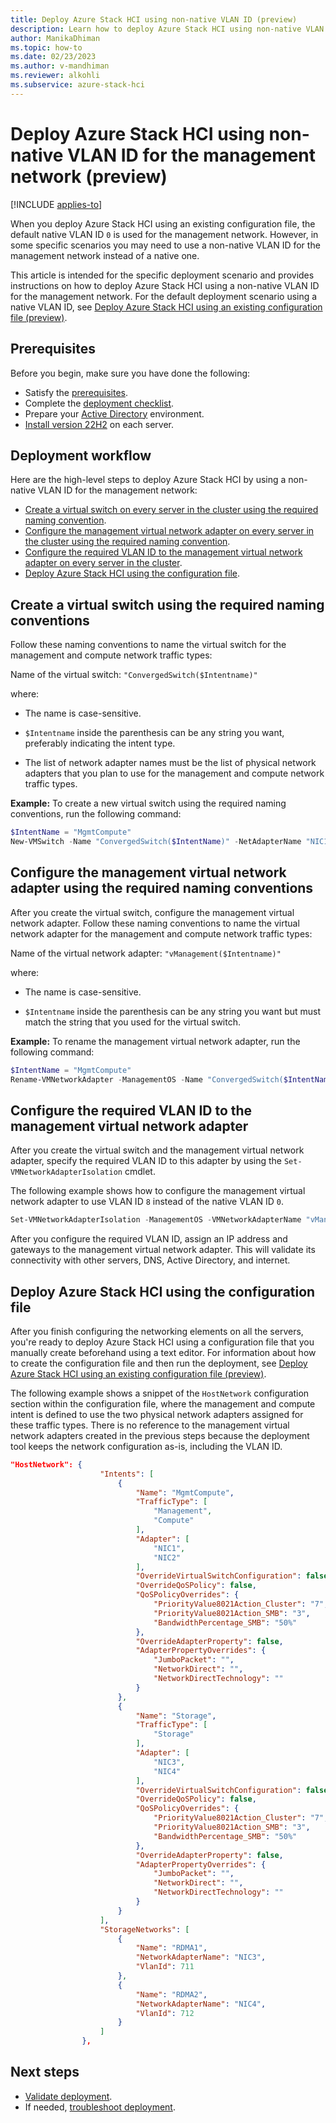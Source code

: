 ```yaml
---
title: Deploy Azure Stack HCI using non-native VLAN ID (preview)
description: Learn how to deploy Azure Stack HCI using non-native VLAN ID for the management network (preview).
author: ManikaDhiman
ms.topic: how-to
ms.date: 02/23/2023
ms.author: v-mandhiman
ms.reviewer: alkohli
ms.subservice: azure-stack-hci
---
```


# Deploy Azure Stack HCI using non-native VLAN ID for the management network (preview)

[!INCLUDE [applies-to](../../includes/hci-applies-to-supplemental-package.md)]

When you deploy Azure Stack HCI using an existing configuration file, the default native VLAN ID `0` is used for the management network. However, in some specific scenarios you may need to use a non-native VLAN ID for the management network instead of a native one.

This article is intended for the specific deployment scenario and provides instructions on how to deploy Azure Stack HCI using a non-native VLAN ID for the management network. For the default deployment scenario using a native VLAN ID, see [Deploy Azure Stack HCI using an existing configuration file (preview)](deployment-tool-existing-file.md).

## Prerequisites

Before you begin, make sure you have done the following:

- Satisfy the [prerequisites](deployment-tool-prerequisites.md).
- Complete the [deployment checklist](deployment-tool-checklist.md).
- Prepare your [Active Directory](deployment-tool-active-directory.md) environment.
- [Install version 22H2](deployment-tool-install-os.md) on each server.

## Deployment workflow

Here are the high-level steps to deploy Azure Stack HCI by using a non-native VLAN ID for the management network:

- [Create a virtual switch on every server in the cluster using the required naming convention](#create-a-virtual-switch-using-the-required-naming-conventions).
- [Configure the management virtual network adapter on every server in the cluster using the required naming convention](#configure-the-management-virtual-network-adapter-using-the-required-naming-conventions).
- [Configure the required VLAN ID to the management virtual network adapter on every server in the cluster](#configure-the-required-vlan-id-to-the-management-virtual-network-adapter).
- [Deploy Azure Stack HCI using the configuration file](./deployment-tool-existing-file.md).

## Create a virtual switch using the required naming conventions

Follow these naming conventions to name the virtual switch for the management and compute network traffic types:

Name of the virtual switch: `"ConvergedSwitch($Intentname)"`

where:

- The name is case-sensitive.

-  `$Intentname` inside the parenthesis can be any string you want, preferably indicating the intent type.

- The list of network adapter names must be the list of physical network adapters that you plan to use for the management and compute network traffic types.

**Example:** To create a new virtual switch using the required naming conventions, run the following command:

```powershell
$IntentName = "MgmtCompute"
New-VMSwitch -Name "ConvergedSwitch($IntentName)" -NetAdapterName "NIC1","NIC2" -EnableEmbeddedTeaming $true -AllowManagementOS $true
```

## Configure the management virtual network adapter using the required naming conventions

After you create the virtual switch, configure the management virtual network adapter. Follow these naming conventions to name the virtual network adapter for the management and compute network traffic types:

Name of the virtual network adapter: `"vManagement($Intentname)"`

where:

- The name is case-sensitive.

- `$Intentname` inside the parenthesis can be any string you want but must match the string that you used for the virtual switch.

**Example:** To rename the management virtual network adapter, run the following command:

```powershell
$IntentName = "MgmtCompute" 
Rename-VMNetworkAdapter -ManagementOS -Name "ConvergedSwitch($IntentName)" -       NewName "vManagement($IntentName)"
```

## Configure the required VLAN ID to the management virtual network adapter

After you create the virtual switch and the management virtual network adapter, specify the required VLAN ID to this adapter by using the `Set-VMNetworkAdapterIsolation` cmdlet.

The following example shows how to configure the management virtual network adapter to use VLAN ID `8` instead of the native VLAN ID `0`.

```powershell
Set-VMNetworkAdapterIsolation -ManagementOS -VMNetworkAdapterName "vManagement($IntentName)" -AllowUntaggedTraffic $true -IsolationMode Vlan -DefaultIsolationID 8
```

After you configure the required VLAN ID, assign an IP address and gateways to the management virtual network adapter. This will validate its connectivity with other servers, DNS, Active Directory, and internet.

## Deploy Azure Stack HCI using the configuration file

After you finish configuring the networking elements on all the servers, you're ready to deploy Azure Stack HCI using a configuration file that you manually create beforehand using a text editor. For information about how to create the configuration file and then run the deployment, see [Deploy Azure Stack HCI using an existing configuration file (preview)](deployment-tool-existing-file.md).

The following example shows a snippet of the `HostNetwork` configuration section within the configuration file, where the management and compute intent is defined to use the two physical network adapters assigned for these traffic types. There is no reference to the management virtual network adapters created in the previous steps because the deployment tool keeps the network configuration as-is, including the VLAN ID.

```JSON
"HostNetwork": {
                    "Intents": [
                        {
                            "Name": "MgmtCompute",
                            "TrafficType": [
                                "Management",
                                "Compute"
                            ],
                            "Adapter": [
                                "NIC1",
                                "NIC2"
                            ],
                            "OverrideVirtualSwitchConfiguration": false,
                            "OverrideQoSPolicy": false,
                            "QoSPolicyOverrides": {
                                "PriorityValue8021Action_Cluster": "7",
                                "PriorityValue8021Action_SMB": "3",
                                "BandwidthPercentage_SMB": "50%"
                            },
                            "OverrideAdapterProperty": false,
                            "AdapterPropertyOverrides": {
                                "JumboPacket": "",
                                "NetworkDirect": "",
                                "NetworkDirectTechnology": ""
                            }
                        },
                        {
                            "Name": "Storage",
                            "TrafficType": [
                                "Storage"
                            ],
                            "Adapter": [
                                "NIC3",
                                "NIC4"
                            ],
                            "OverrideVirtualSwitchConfiguration": false,
                            "OverrideQoSPolicy": false,
                            "QoSPolicyOverrides": {
                                "PriorityValue8021Action_Cluster": "7",
                                "PriorityValue8021Action_SMB": "3",
                                "BandwidthPercentage_SMB": "50%"
                            },
                            "OverrideAdapterProperty": false,
                            "AdapterPropertyOverrides": {
                                "JumboPacket": "",
                                "NetworkDirect": "",
                                "NetworkDirectTechnology": ""
                            }
                        }
                    ],
                    "StorageNetworks": [
                        {
                            "Name": "RDMA1",
                            "NetworkAdapterName": "NIC3",
                            "VlanId": 711
                        },
                        {
                            "Name": "RDMA2",
                            "NetworkAdapterName": "NIC4",
                            "VlanId": 712
                        }
                    ]
                },
```

## Next steps

- [Validate deployment](deployment-tool-validate.md).
- If needed, [troubleshoot deployment](deployment-tool-troubleshoot.md).